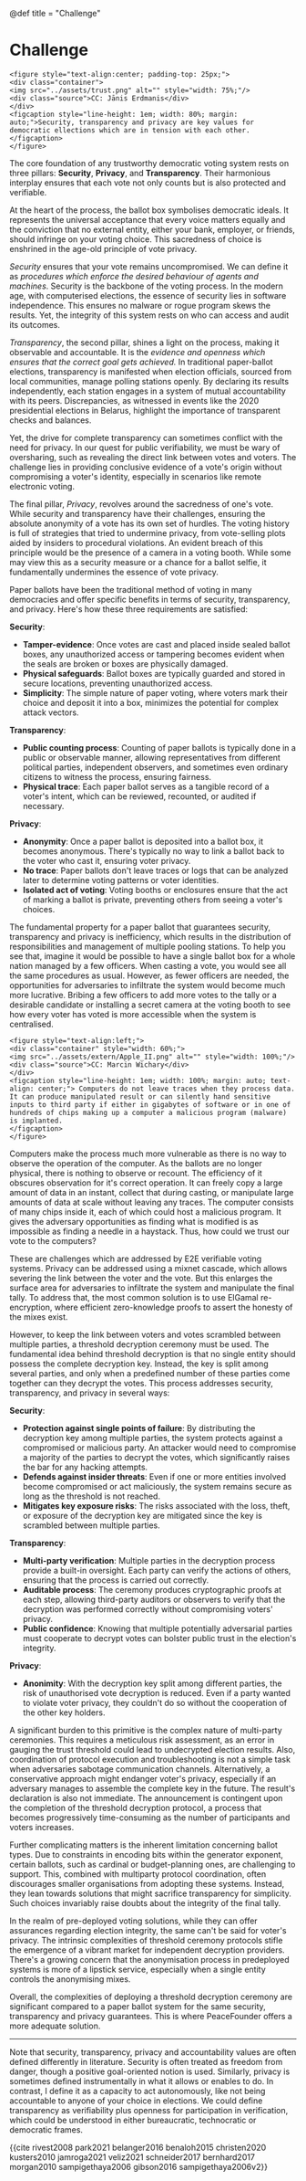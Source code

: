 @def title = "Challenge"

# Challenge

~~~
<figure style="text-align:center; padding-top: 25px;">
<div class="container">
<img src="../assets/trust.png" alt="" style="width: 75%;"/>
<div class="source">CC: Jānis Erdmanis</div>
</div>
<figcaption style="line-height: 1em; width: 80%; margin: auto;">Security, transparency and privacy are key values for democratic ellections which are in tension with each other.</figcaption>
</figure>
~~~

The core foundation of any trustworthy democratic voting system rests on three pillars: **Security**, **Privacy**, and **Transparency**. Their harmonious interplay ensures that each vote not only counts but is also protected and verifiable.

At the heart of the process, the ballot box symbolises democratic ideals. It represents the universal acceptance that every voice matters equally and the conviction that no external entity, either your bank, employer, or friends, should infringe on your voting choice. This sacredness of choice is enshrined in the age-old principle of vote privacy.

*Security* ensures that your vote remains uncompromised. We can define it as *procedures which enforce the desired behaviour of agents and machines*. Security is the backbone of the voting process. In the modern age, with computerised elections, the essence of security lies in software independence. This ensures no malware or rogue program skews the results. Yet, the integrity of this system rests on who can access and audit its outcomes.

*Transparency*, the second pillar, shines a light on the process, making it observable and accountable. It is the *evidence and openness which ensures that the correct goal gets achieved.* In traditional paper-ballot elections, transparency is manifested when election officials, sourced from local communities, manage polling stations openly. By declaring its results independently, each station engages in a system of mutual accountability with its peers. Discrepancies, as witnessed in events like the 2020 presidential elections in Belarus, highlight the importance of transparent checks and balances.

Yet, the drive for complete transparency can sometimes conflict with the need for privacy. In our quest for public verifiability, we must be wary of oversharing, such as revealing the direct link between votes and voters. The challenge lies in providing conclusive evidence of a vote's origin without compromising a voter's identity, especially in scenarios like remote electronic voting.

The final pillar, *Privacy*, revolves around the sacredness of one's vote. While security and transparency have their challenges, ensuring the absolute anonymity of a vote has its own set of hurdles. The voting history is full of strategies that tried to undermine privacy, from vote-selling plots aided by insiders to procedural violations. An evident breach of this principle would be the presence of a camera in a voting booth. While some may view this as a security measure or a chance for a ballot selfie, it fundamentally undermines the essence of vote privacy.

Paper ballots have been the traditional method of voting in many democracies and offer specific benefits in terms of security, transparency, and privacy. Here's how these three requirements are satisfied:

**Security**:

- **Tamper-evidence**: Once votes are cast and placed inside sealed ballot boxes, any unauthorized access or tampering becomes evident when the seals are broken or boxes are physically damaged.
- **Physical safeguards**: Ballot boxes are typically guarded and stored in secure locations, preventing unauthorized access.
- **Simplicity**: The simple nature of paper voting, where voters mark their choice and deposit it into a box, minimizes the potential for complex attack vectors.

**Transparency**:

- **Public counting process**: Counting of paper ballots is typically done in a public or observable manner, allowing representatives from different political parties, independent observers, and sometimes even ordinary citizens to witness the process, ensuring fairness.
- **Physical trace**: Each paper ballot serves as a tangible record of a voter's intent, which can be reviewed, recounted, or audited if necessary.

**Privacy**:

- **Anonymity**: Once a paper ballot is deposited into a ballot box, it becomes anonymous. There's typically no way to link a ballot back to the voter who cast it, ensuring voter privacy.
- **No trace**: Paper ballots don't leave traces or logs that can be analyzed later to determine voting patterns or voter identities.
- **Isolated act of voting**: Voting booths or enclosures ensure that the act of marking a ballot is private, preventing others from seeing a voter's choices.

The fundamental property for a paper ballot that guarantees security, transparency and privacy is inefficiency, which results in the distribution of responsibilities and management of multiple pooling stations. To help you see that, imagine it would be possible to have a single ballot box for a whole nation managed by a few officers. When casting a vote, you would see all the same procedures as usual. However, as fewer officers are needed, the opportunities for adversaries to infiltrate the system would become much more lucrative. Bribing a few officers to add more votes to the tally or a desirable candidate or installing a secret camera at the voting booth to see how every voter has voted is more accessible when the system is centralised.

~~~
<figure style="text-align:left;">
<div class="container" style="width: 60%;">
<img src="../assets/extern/Apple_II.png" alt="" style="width: 100%;"/>
<div class="source">CC: Marcin Wichary</div>
</div>
<figcaption style="line-height: 1em; width: 100%; margin: auto; text-align: center;"> Computers do not leave traces when they process data. It can produce manipulated result or can silently hand sensitive inputs to third party if either in gigabytes of software or in one of hundreds of chips making up a computer a malicious program (malware) is implanted. 
</figcaption>
</figure>
~~~

Computers make the process much more vulnerable as there is no way to observe the operation of the computer. As the ballots are no longer physical, there is nothing to observe or recount. The efficiency of it obscures observation for it's correct operation. It can freely copy a large amount of data in an instant, collect that during casting, or manipulate large amounts of data at scale without leaving any traces. The computer consists of many chips inside it, each of which could host a malicious program. It gives the adversary opportunities as finding what is modified is as impossible as finding a needle in a haystack. Thus, how could we trust our vote to the computers?

These are challenges which are addressed by E2E verifiable voting systems. Privacy can be addressed using a mixnet cascade, which allows severing the link between the voter and the vote. But this enlarges the surface area for adversaries to infiltrate the system and manipulate the final tally. To address that, the most common solution is to use ElGamal re-encryption, where efficient zero-knowledge proofs to assert the honesty of the mixes exist.

However, to keep the link between voters and votes scrambled between multiple parties, a threshold decryption ceremony must be used. The fundamental idea behind threshold decryption is that no single entity should possess the complete decryption key. Instead, the key is split among several parties, and only when a predefined number of these parties come together can they decrypt the votes. This process addresses security, transparency, and privacy in several ways:

**Security**:

- **Protection against single points of failure**: By distributing the decryption key among multiple parties, the system protects against a compromised or malicious party. An attacker would need to compromise a majority of the parties to decrypt the votes, which significantly raises the bar for any hacking attempts.
- **Defends against insider threats**: Even if one or more entities involved become compromised or act maliciously, the system remains secure as long as the threshold is not reached.
- **Mitigates key exposure risks**: The risks associated with the loss, theft, or exposure of the decryption key are mitigated since the key is scrambled between multiple parties.

**Transparency**:

- **Multi-party verification**: Multiple parties in the decryption process provide a built-in oversight. Each party can verify the actions of others, ensuring that the process is carried out correctly.
- **Auditable process**: The ceremony produces cryptographic proofs at each step, allowing third-party auditors or observers to verify that the decryption was performed correctly without compromising voters' privacy.
- **Public confidence**: Knowing that multiple potentially adversarial parties must cooperate to decrypt votes can bolster public trust in the election's integrity.

**Privacy**:

- **Anonimity**: With the decryption key split among different parties, the risk of unauthorised vote decryption is reduced. Even if a party wanted to violate voter privacy, they couldn't do so without the cooperation of the other key holders.

A significant burden to this primitive is the complex nature of multi-party ceremonies. This requires a meticulous risk assessment, as an error in gauging the trust threshold could lead to undecrypted election results. Also, coordination of protocol execution and troubleshooting is not a simple task when adversaries sabotage communication channels. Alternatively, a conservative approach might endanger voter's privacy, especially if an adversary manages to assemble the complete key in the future. The result's declaration is also not immediate. The announcement is contingent upon the completion of the threshold decryption protocol, a process that becomes progressively time-consuming as the number of participants and voters increases.

Further complicating matters is the inherent limitation concerning ballot types. Due to constraints in encoding bits within the generator exponent, certain ballots, such as cardinal or budget-planning ones, are challenging to support. This, combined with multiparty protocol coordination, often discourages smaller organisations from adopting these systems. Instead, they lean towards solutions that might sacrifice transparency for simplicity. Such choices invariably raise doubts about the integrity of the final tally.

In the realm of pre-deployed voting solutions, while they can offer assurances regarding election integrity, the same can't be said for voter's privacy. The intrinsic complexities of threshold ceremony protocols stifle the emergence of a vibrant market for independent decryption providers. There's a growing concern that the anonymisation process in predeployed systems is more of a lipstick service, especially when a single entity controls the anonymising mixes. 

Overall, the complexities of deploying a threshold decryption ceremony are significant compared to a paper ballot system for the same security, transparency and privacy guarantees. This is where PeaceFounder offers a more adequate solution.

-----------------

Note that security, transparency, privacy and accountability values are often defined differently in literature. Security is often treated as freedom from danger, though a positive goal-oriented notion is used. Similarly, privacy is sometimes defined instrumentally in what it allows or enables to do. In contrast, I define it as a capacity to act autonomously, like not being accountable to anyone of your choice in elections. We could define transparency as verifiability plus openness for participation in verification, which could be understood in either bureaucratic, technocratic or democratic frames. 

{{cite rivest2008 park2021 belanger2016 benaloh2015 christen2020 kusters2010 jamroga2021 veliz2021 schneider2017 bernhard2017 morgan2010 sampigethaya2006 gibson2016 sampigethaya2006v2}}

